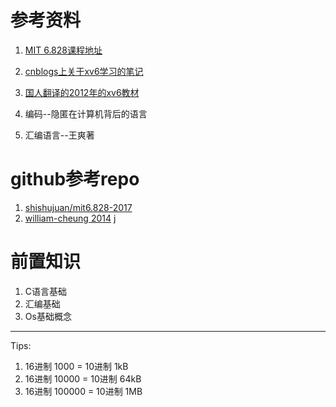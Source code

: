 # 参考资料

1. [MIT 6.828课程地址](https://pdos.csail.mit.edu/6.828/2017/schedule.html)

2. [cnblogs上关于xv6学习的笔记](http://www.cnblogs.com/fatsheep9146/category/769143.html)

3. [国人翻译的2012年的xv6教材](https://github.com/ranxian/xv6-chinese)

4. 编码--隐匿在计算机背后的语言

5. 汇编语言--王爽著

# github参考repo
1. [shishujuan/mit6.828-2017](https://github.com/shishujuan/mit6.828-2017/)
2. [william-cheung 2014](https://github.com/william-cheung/mit-6.828-2014)
j

# 前置知识
1. C语言基础
2. 汇编基础
3. Os基础概念

---
Tips:

1. 16进制 1000 = 10进制 1kB
2. 16进制 10000 = 10进制 64kB
3. 16进制 100000 = 10进制 1MB
